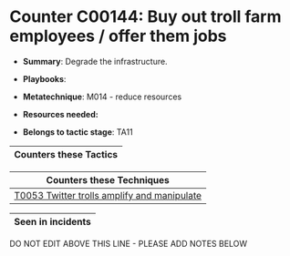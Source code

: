 # Counter C00144: Buy out troll farm employees / offer them jobs

* **Summary**: Degrade the infrastructure. 

* **Playbooks**: 

* **Metatechnique**: M014 - reduce resources

* **Resources needed:** 

* **Belongs to tactic stage**: TA11


| Counters these Tactics |
| ---------------------- |



| Counters these Techniques |
| ------------------------- |
| [T0053 Twitter trolls amplify and manipulate](../techniques/T0053.md) |



| Seen in incidents |
| ----------------- |


DO NOT EDIT ABOVE THIS LINE - PLEASE ADD NOTES BELOW
